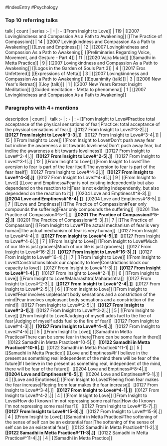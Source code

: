 #IndexEntry #Psychology

### Top 10 referring talks
talk | count | series
:- | - |: -
[[From Insight to Love]] | 119 | [[2007 Lovingkindness and Compassion As a Path to Awakening]]
[[The Practice of Compassion]] | 14 | [[2007 Lovingkindness and Compassion As a Path to Awakening]]
[[Love and Emptiness]] | 12 | [[2007 Lovingkindness and Compassion As a Path to Awakening]]
[[Preliminaries Regarding Voice, Movement, and Gesture - Part 4]] | 11 | [[2020 Vajra Music]]
[[Samadhi in Metta Practice]] | 9 | [[2007 Lovingkindness and Compassion As a Path to Awakening]]
[[Logos in the Garden of Souls Part 3]] | 4 | [[2017 Eros Unfettered]]
[[Expressions of Metta]] | 3 | [[2007 Lovingkindness and Compassion As a Path to Awakening]]
[[Equanimity (talk)]] | 3 | [[2006 New Year's Retreat]]
[[Joy (talk)]] | 1 | [[2007 New Years Retreat Insight Meditation]]
[[Guided meditation - Metta to phenomena]] | 1 | [[2007 Lovingkindness and Compassion As a Path to Awakening]]

### Paragraphs with 4+ mentions
description | count | &nbsp;&nbsp;talk
:- | : - | : -
[[From Insight to Love#Practice total acceptance of the physical sensations of fear\|Practice: total acceptance of the physical sensations of fear]] &nbsp;&nbsp;[[0127 From Insight to Love#^3-2\|.]] &nbsp; **[[0127 From Insight to Love#^3-3\|.]]** &nbsp; [[0127 From Insight to Love#^3-4\|.]] | 15 | [[From Insight to Love]]
[[From Insight to Love#Don't push away fear but incline the awareness a bit towards loveliness\|Don't push away fear, but incline the awareness a bit towards loveliness]] &nbsp;&nbsp;[[0127 From Insight to Love#^2-4\|.]] &nbsp; **[[0127 From Insight to Love#^2-5\|.]]** &nbsp; [[0127 From Insight to Love#^3-1\|.]] | 12 | [[From Insight to Love]]
[[From Insight to Love#The aversion to fear is part of the fear itself\|The aversion to fear is part of the fear itself]] &nbsp;&nbsp;[[0127 From Insight to Love#^4-2\|.]] &nbsp; **[[0127 From Insight to Love#^4-3\|.]]** &nbsp; [[0127 From Insight to Love#^4-4\|.]] | 9 | [[From Insight to Love]]
[[Love and Emptiness#Fear is not existing independently but also dependend on the reaction to it\|Fear is not existing independently, but also dependend on the reaction to it]] &nbsp;&nbsp;[[0204 Love and Emptiness#^8-3\|.]] &nbsp; **[[0204 Love and Emptiness#^8-4\|.]]** &nbsp; [[0204 Love and Emptiness#^8-5\|.]] | 7 | [[Love and Emptiness]]
[[The Practice of Compassion#Fear only compounds the suffering\|Fear only compounds the suffering]] &nbsp;&nbsp;[[0201 The Practice of Compassion#^5-1\|.]] &nbsp; **[[0201 The Practice of Compassion#^5-2\|.]]** &nbsp; [[0201 The Practice of Compassion#^5-3\|.]] | 7 | [[The Practice of Compassion]]
[[From Insight to Love#The actual mechanism of fear is very human\|The actual mechanism of fear is very human]] &nbsp;&nbsp;[[0127 From Insight to Love#^4-4\|.]] &nbsp; **[[0127 From Insight to Love#^4-5\|.]]** &nbsp; [[0127 From Insight to Love#^4-6\|.]] | 7 | [[From Insight to Love]]
[[From Insight to Love#Much of our life is just grooves\|Much of our life is just grooves]] &nbsp;&nbsp;[[0127 From Insight to Love#^16-2\|.]] &nbsp; **[[0127 From Insight to Love#^16-3\|.]]** &nbsp; [[0127 From Insight to Love#^16-4\|.]] | 7 | [[From Insight to Love]]
[[From Insight to Love#Constrictions block our capacity to love\|Constrictions block our capacity to love]] &nbsp;&nbsp;[[0127 From Insight to Love#^1-3\|.]] &nbsp; **[[0127 From Insight to Love#^1-4\|.]]** &nbsp; [[0127 From Insight to Love#^2-1\|.]] | 6 | [[From Insight to Love]]
[[From Insight to Love#Maharashtra\|Maharashtra]] &nbsp;&nbsp;[[0127 From Insight to Love#^2-3\|.]] &nbsp; **[[0127 From Insight to Love#^2-4\|.]]** &nbsp; [[0127 From Insight to Love#^2-5\|.]] | 6 | [[From Insight to Love]]
[[From Insight to Love#Fear involves unpleasant body sensations and a constriction of the mind\|Fear involves unpleasant body sensations and a constriction of the mind]] &nbsp;&nbsp;[[0127 From Insight to Love#^2-5\|.]] &nbsp; **[[0127 From Insight to Love#^3-1\|.]]** &nbsp; [[0127 From Insight to Love#^3-2\|.]] | 5 | [[From Insight to Love]]
[[From Insight to Love#Judging of myself adds fuel to the fire of fear\|Judging of myself adds fuel to the fire of fear]] &nbsp;&nbsp;[[0127 From Insight to Love#^4-3\|.]] &nbsp; **[[0127 From Insight to Love#^4-4\|.]]** &nbsp; [[0127 From Insight to Love#^4-5\|.]] | 5 | [[From Insight to Love]]
[[Samadhi in Metta Practice#There can be some fear in there\|There can be some fear in there]] &nbsp;&nbsp;[[0122 Samadhi in Metta Practice#^10-5\|.]] &nbsp; **[[0122 Samadhi in Metta Practice#^10-6\|.]]** &nbsp; [[0122 Samadhi in Metta Practice#^11-1\|.]] | 5 | [[Samadhi in Metta Practice]]
[[Love and Emptiness#If I believe in the present as something real independent of the mind there will be fear of the future\|If I believe in the present as something real, independent of the mind, there will be fear of the future]] &nbsp;&nbsp;[[0204 Love and Emptiness#^8-4\|.]] &nbsp; **[[0204 Love and Emptiness#^8-5\|.]]** &nbsp; [[0204 Love and Emptiness#^9-1\|.]] | 4 | [[Love and Emptiness]]
[[From Insight to Love#Fleeing from fear makes the fear increase\|Fleeing from fear makes the fear increase]] &nbsp;&nbsp;[[0127 From Insight to Love#^3-4\|.]] &nbsp; **[[0127 From Insight to Love#^4-1\|.]]** &nbsp; [[0127 From Insight to Love#^4-2\|.]] | 4 | [[From Insight to Love]]
[[From Insight to Love#How do I known I'm not repressing some real fear\|How do I known I'm not repressing some real fear?]] &nbsp;&nbsp;[[0127 From Insight to Love#^15-7\|.]] &nbsp; **[[0127 From Insight to Love#^15-8\|.]]** &nbsp; [[0127 From Insight to Love#^15-9\|.]] | 4 | [[From Insight to Love]]
[[Samadhi in Metta Practice#The softening of the sense of self can be an existential fear\|The softening of the sense of self can be an existential fear]] &nbsp;&nbsp;[[0122 Samadhi in Metta Practice#^11-2\|.]] &nbsp; **[[0122 Samadhi in Metta Practice#^11-3\|.]]** &nbsp; [[0122 Samadhi in Metta Practice#^11-4\|.]] | 4 | [[Samadhi in Metta Practice]]

